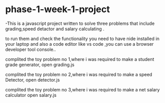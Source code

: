 # phase-1-week-1-project

-This is a javascript project written to solve three problems that include grading,speed detactor and salary calculating .

to run them and check the functionality you need to have nide installed in your laptop and also a code editor like vs code ,you can use a browser developer tool console..

complited the toy problem no 1,where i was required to make a student grade generator, open grading.js

complited the toy problem no 2,where i was required to make a speed Detector, open detector.js

complited the toy problem no 3,where i was required to make a net salary calculator open salary.js
